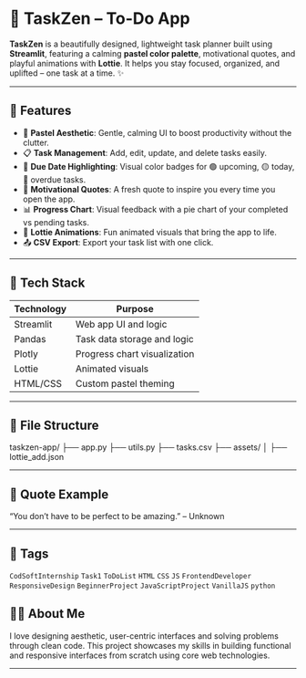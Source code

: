 # 🎨 TaskZen – To-Do App

**TaskZen** is a beautifully designed, lightweight task planner built using **Streamlit**, featuring a calming **pastel color palette**, motivational quotes, and playful animations with **Lottie**. It helps you stay focused, organized, and uplifted – one task at a time. ✨

---

## 🌟 Features

- 🧁 **Pastel Aesthetic**: Gentle, calming UI to boost productivity without the clutter.
- 📋 **Task Management**: Add, edit, update, and delete tasks easily.
- 📅 **Due Date Highlighting**: Visual color badges for 🟢 upcoming, 🟡 today, 🔴 overdue tasks.
- 💬 **Motivational Quotes**: A fresh quote to inspire you every time you open the app.
- 📊 **Progress Chart**: Visual feedback with a pie chart of your completed vs pending tasks.
- 🧩 **Lottie Animations**: Fun animated visuals that bring the app to life.
- 📤 **CSV Export**: Export your task list with one click.

---

## 🧠 Tech Stack

| Technology | Purpose                      |
| ---------- | ---------------------------- |
| Streamlit  | Web app UI and logic         |
| Pandas     | Task data storage and logic  |
| Plotly     | Progress chart visualization |
| Lottie     | Animated visuals             |
| HTML/CSS   | Custom pastel theming        |

---

## 🧾 File Structure

taskzen-app/
├── app.py
├── utils.py
├── tasks.csv
├── assets/
│   ├── lottie_add.json

---

## 💬 Quote Example

“You don’t have to be perfect to be amazing.”
– Unknown

---

## 🔗 Tags
`CodSoftInternship` `Task1` `ToDoList` `HTML` `CSS` `JS` `FrontendDeveloper`
`ResponsiveDesign` `BeginnerProject` `JavaScriptProject` `VanillaJS` `python`



## 🧑‍💻 About Me

I love designing aesthetic, user-centric interfaces and solving problems through clean code. This project showcases my skills in building functional and responsive interfaces from scratch using core web technologies.

---

